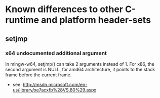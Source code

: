 # Known differences to other C-runtime and platform header-sets

## setjmp

### x64 undocumented additional argument

In mingw-w64, setjmp() can take 2 arguments instead of 1. For x86, the
second argument is NULL, for amd64 architecture, it points to the stack
frame before the current frame.

-   see: <a
    href="http://msdn.microsoft.com/en-us/library/xe7acxfb%28VS.80%29.aspx"
    rel="nofollow">http://msdn.microsoft.com/en-us/library/xe7acxfb%28VS.80%29.aspx</a>
